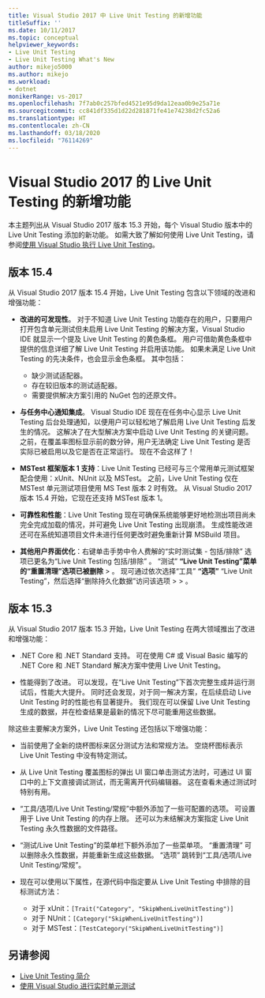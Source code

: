 ```yaml
---
title: Visual Studio 2017 中 Live Unit Testing 的新增功能
titleSuffix: ''
ms.date: 10/11/2017
ms.topic: conceptual
helpviewer_keywords:
- Live Unit Testing
- Live Unit Testing What's New
author: mikejo5000
ms.author: mikejo
ms.workload:
- dotnet
monikerRange: vs-2017
ms.openlocfilehash: 7f7ab0c257bfed4521e95d9da12eaa0b9e25a71e
ms.sourcegitcommit: cc841df335d1d22d281871fe41e74238d2fc52a6
ms.translationtype: HT
ms.contentlocale: zh-CN
ms.lasthandoff: 03/18/2020
ms.locfileid: "76114269"
---
```

# <a name="whats-new-in-live-unit-testing-for-visual-studio-2017"></a>Visual Studio 2017 的 Live Unit Testing 的新增功能

本主题列出从 Visual Studio 2017 版本 15.3 开始，每个 Visual Studio 版本中的 Live Unit Testing 添加的新功能。 如需大致了解如何使用 Live Unit Testing，请参阅[使用 Visual Studio 执行 Live Unit Testing](live-unit-testing.md)。

## <a name="version-154"></a>版本 15.4

从 Visual Studio 2017 版本 15.4 开始，Live Unit Testing 包含以下领域的改进和增强功能：

- **改进的可发现性**。 对于不知道 Live Unit Testing 功能存在的用户，只要用户打开包含单元测试但未启用 Live Unit Testing 的解决方案，Visual Studio IDE 就显示一个提及 Live Unit Testing 的黄色条框。 用户可借助黄色条框中提供的信息详细了解 Live Unit Testing 并启用该功能。 如果未满足 Live Unit Testing 的先决条件，也会显示金色条框。 其中包括：

  - 缺少测试适配器。
  - 存在较旧版本的测试适配器。
  - 需要提供解决方案引用的 NuGet 包的还原文件。

- **与任务中心通知集成**。 Visual Studio IDE 现在在任务中心显示 Live Unit Testing 后台处理通知，以便用户可以轻松地了解启用 Live Unit Testing 后发生的情况。 这解决了在大型解决方案中启动 Live Unit Testing 的关键问题。 之前，在覆盖率图标显示前的数分钟，用户无法确定 Live Unit Testing 是否实际已被启用以及它是否在正常运行。 现在不会这样了！

- **MSTest 框架版本 1 支持**：Live Unit Testing 已经可与三个常用单元测试框架配合使用：xUnit、NUnit 以及 MSTest。 之前，Live Unit Testing 仅在 MSTest 单元测试项目使用 MS Test 版本 2 时有效。 从 Visual Studio 2017 版本 15.4 开始，它现在还支持 MSTest 版本 1。

- **可靠性和性能**：Live Unit Testing 现在可确保系统能够更好地检测出项目尚未完全完成加载的情况，并可避免 Live Unit Testing 出现崩溃。 生成性能改进还可在系统知道项目文件未进行任何更改时避免重新计算 MSBuild 项目。

- **其他用户界面优化**：右键单击手势中令人费解的“实时测试集 - 包括/排除”  选项已更名为“Live Unit Testing 包括/排除”  。 “测试” **“Live Unit Testing”菜单的“重置清理”选项已被删除**   >   。 现可通过依次选择“工具” **“选项”** “Live Unit Testing”，然后选择“删除持久化数据”访问该选项 >    >    。

## <a name="version-153"></a>版本 15.3

从 Visual Studio 2017 版本 15.3 开始，Live Unit Testing 在两大领域推出了改进和增强功能：

- .NET Core 和 .NET Standard 支持。 可在使用 C# 或 Visual Basic 编写的 .NET Core 和 .NET Standard 解决方案中使用 Live Unit Testing。

- 性能得到了改进。 可以发现，在“Live Unit Testing”下首次完整生成并运行测试后，性能大大提升。 同时还会发现，对于同一解决方案，在后续启动 Live Unit Testing 时的性能也有显著提升。 我们现在可以保留 Live Unit Testing 生成的数据，并在检查结果是最新的情况下尽可能重用这些数据。

除这些主要解决方案外，Live Unit Testing 还包括以下增强功能：

- 当前使用了全新的烧杯图标来区分测试方法和常规方法。 空烧杯图标表示 Live Unit Testing 中没有特定测试。

- 从 Live Unit Testing 覆盖图标的弹出 UI 窗口单击测试方法时，可通过 UI 窗口中的上下文直接调试测试，而无需离开代码编辑器。 这在查看未通过测试时特别有用。

- “工具/选项/Live Unit Testing/常规”中额外添加了一些可配置的选项。 可设置用于 Live Unit Testing 的内存上限。 还可以为未结解决方案指定 Live Unit Testing 永久性数据的文件路径。

- “测试/Live Unit Testing”的菜单栏下额外添加了一些菜单项。 “重置清理”  可以删除永久性数据，并能重新生成这些数据。 “选项”  跳转到“工具/选项/Live Unit Testing/常规”。

- 现在可以使用以下属性，在源代码中指定要从 Live Unit Testing 中排除的目标测试方法：

  - 对于 xUnit：`[Trait("Category", "SkipWhenLiveUnitTesting")]`
  - 对于 NUnit：`[Category("SkipWhenLiveUnitTesting")]`
  - 对于 MSTest：`[TestCategory("SkipWhenLiveUnitTesting")]`

## <a name="see-also"></a>另请参阅

- [Live Unit Testing 简介](live-unit-testing-intro.md)
- [使用 Visual Studio 进行实时单元测试](live-unit-testing.md)
